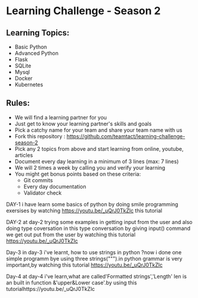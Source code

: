 # Learning Challenge - Season 2

## Learning Topics:
- Basic Python
- Advanced Python
- Flask 
- SQLite
- Mysql
- Docker
- Kubernetes

## Rules:
- We will find a learning partner for you
- Just get to know your learning partner's skills and goals
- Pick a catchy name for your team and share your team name with us
- Fork this repository : https://github.com/teamtact/learning-challenge-season-2
- Pick any 2 topics from above and start learning from online, youtube, articles
- Document every day learning in a minimum of 3 lines (max: 7 lines)
- We will 2 times a week by calling you and verify your learning
- You might get bonus points based on these criteria:
	- Git commits
	- Every day documentation
	- Validator check
	

DAY-1
i have learn some basics of python by doing smile programming exersises by watching 
https://youtu.be/_uQrJ0TkZlc this tutorial

DAY-2
at day-2 trying some examples in getting input from the user and also doing type coversation 
in this type conversation by giving input() command we get out put from the user by watching this tutorial https://youtu.be/_uQrJ0TkZlc 

Day-3
in day-3 i've learnt, how to use strings in python ?now i done one simple programm bye using three strings(""").in python grammar is very important,by watching this tutorial https://youtu.be/_uQrJ0TkZlc

Day-4
at day-4 i've learn,what are called'Formatted strings','Length' len is an built in function &'upper&Lower case'.by using this tutorialhttps://youtu.be/_uQrJ0TkZlc
